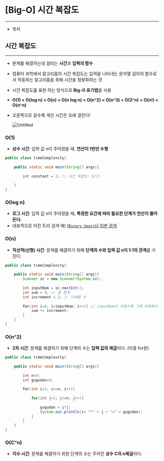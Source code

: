 # [Big-O] 시간 복잡도

---

- 목차

## 시간 복잡도

---

- 문제를 해결하는데 걸리는 **시간**과 **입력의 함수**
- 컴퓨터 과학에서 알고리즘의 시간 복잡도는 입력을 나타내는 문자열 길이의 함수로서 작동하는 알고리즘을 취해 시간을 정량화하는 것
- 시간 복잡도를 표현 하는 방식으로 **Big-O 표기법**을 사용
- **O(1) < O(log n) < O(n) < O(n log n) < O(n^2) < O(n^3) < O(2^n) < O(n!) < O(n^n)**
- 오른쪽으로 갈수록 계산 시간은 오래 걸린다!
    
    ![Untitled](https://s3-us-west-2.amazonaws.com/secure.notion-static.com/2517f315-bc84-4da5-8e33-bcfd0a116f64/Untitled.png)
    

### O(1)

- **상수 시간**: 입력 값 n이 주어졌을 때, **연산이 1번만 수행**

```java
public class timeComplexity{
 
    public static void main(String[] args){
 
        int constant = 1; // 시간 복잡도: O(1)
 
    }
}
```

### O(log n)

- **로그 시간**: 입력 값 n이 주어졌을 때, **특정한 요건에 따라 필요한 단계가 연산이 줄어 든다.**
- 대표적으로 이진 트리 검색 예) [[`Binary Search`] 이분 검색](https://www.notion.so/Binary-Search-b9d8558872e14a5e80872924a19f262d)

### O(n)

- **직선적(선형) 시간**: 문제를 해결하기 위해 **단계의 수와 입력 값 n이 1:1의 관계**를 가진다.

```java
public class timeComplexity{
 
    public static void main(String[] args){
        Scanner sc = new Scanner(System.in);
        
        int inputNum = sc.nextInt();
        int sum = 0; // 총 합계
        int increment = 1; // 더해줄 수
 
        for(int i=0; i<inputNum; i++){ // inputNum이 커질수록 그에 비례해서 합계가 커짐 
            sum += increment;            
        }
    }
}
```

### O(n^2)

- **2차 시간**: 문제를 해결하기 위해 단계의 수는 **입력 값의 제곱**이다. (이중 for문)

```java
public class timeComplexity{
 
    public static void main(String[] args){
 
        int n=9;        
        int gugudan=0;
        
        for(int i=1; i<=n; i++){
            
            for(int j=1; j<=n; j++){
                
                gugudan = i*j;
                System.out.println(i+ "*" + j + "=" + gugudan);
            }
        }
    }
}
```

### O(C^n)

- **지수 시간**: 문제를 해결하기 위한 단계의 수는 주어진 **상수 C의 n제곱**이다.